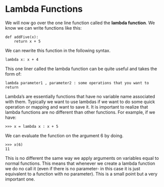# Lambda Functions

We will now go over the one line function called the **lambda function**. We know we can write functions like this:

```text
def addFive(x):
    return x + 5
```

We can rewrite this function in the following syntax.

```text
lambda x: x + 4
```

This one liner called the lambda function can be quite useful and takes the form of:

```text
lambda parameter1 , parameter2 : some operations that you want to return
```

Lambda’s are essentially functions that have no variable name associated with them. Typically we want to use lambdas if we want to do some quick operation or mapping and want to save it. It is important to realize that lambda functions are no different than other functions. For example, if we have:

```text
>>> x = lambda x : x + 5
```

We can evaluate the function on the argument 6 by doing.

```text
>>> x(6)
11
```

This is no different the same way we apply arguments on variables equal to normal functions. This means that whenever we create a lambda function we do no call it \(even if there is no parameter- in this case it is just equivalent to a function with no parameter\). This is a small point but a very important one.  


